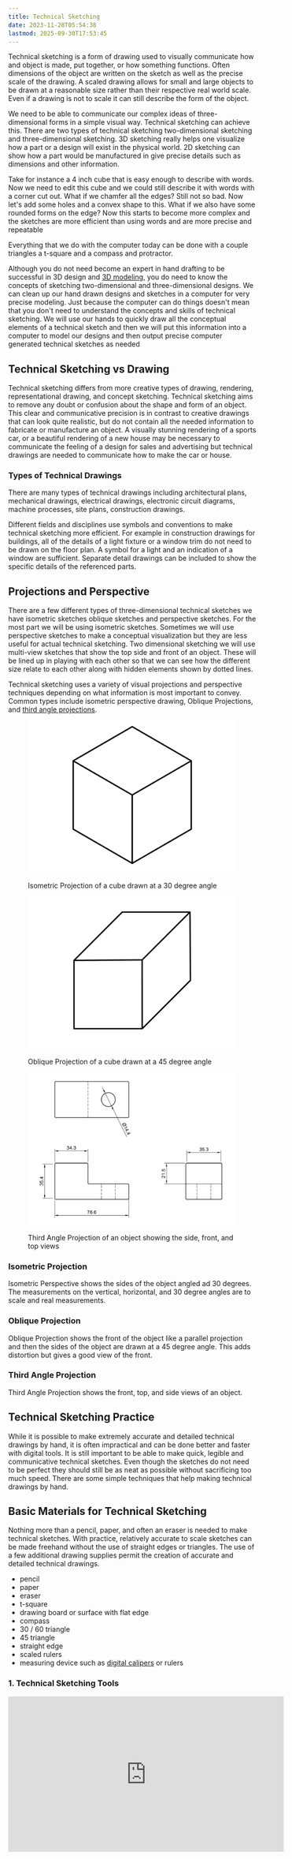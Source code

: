 ```yaml
---
title: Technical Sketching
date: 2023-11-28T05:54:38
lastmod: 2025-09-30T17:53:45
---
```


Technical sketching is a form of drawing used to visually communicate how and object is made, put together, or how something functions. Often dimensions of the object are written on the sketch as well as the precise scale of the drawing. A scaled drawing allows for small and large objects to be drawn at a reasonable size rather than their respective real world scale. Even if a drawing is not to scale it can still describe the form of the object.

We need to be able to communicate our complex ideas of three-dimensional forms in a simple visual way. Technical sketching can achieve this. There are two types of technical sketching two-dimensional sketching and three-dimensional sketching. 3D sketching really helps one visualize how a part or a design will exist in the physical world. 2D sketching can show how a part would be manufactured in give precise details such as dimensions and other information.

Take for instance a 4 inch cube that is easy enough to describe with words. Now we need to edit this cube and we could still describe it with words with a corner cut out. What if we chamfer all the edges? Still not so bad. Now let's add some holes and a convex shape to this. What if we also have some rounded forms on the edge? Now this starts to become more complex and the sketches are more efficient than using words and are more precise and repeatable

Everything that we do with the computer today can be done with a couple triangles a t-square and a compass and protractor.

Although you do not need become an expert in hand drafting to be successful in 3D design and [3D modeling](../3d-modeling/3d-modeling.md), you do need to know the concepts of sketching two-dimensional and three-dimensional designs. We can clean up our hand drawn designs and sketches in a computer for very precise modeling. Just because the computer can do things doesn't mean that you don't need to understand the concepts and skills of technical sketching. We will use our hands to quickly draw all the conceptual elements of a technical sketch and then we will put this information into a computer to model our designs and then output precise computer generated technical sketches as needed

## Technical Sketching vs Drawing

Technical sketching differs from more creative types of drawing, rendering, representational drawing, and concept sketching. Technical sketching aims to remove any doubt or confusion about the shape and form of an object. This clear and communicative precision is in contrast to creative drawings that can look quite realistic, but do not contain all the needed information to fabricate or manufacture an object. A visually stunning rendering of a sports car, or a beautiful rendering of a new house may be necessary to communicate the feeling of a design for sales and advertising but technical drawings are needed to communicate how to make the car or house.

### Types of Technical Drawings

There are many types of technical drawings including architectural plans, mechanical drawings, electrical drawings, electronic circuit diagrams, machine processes, site plans, construction drawings.

Different fields and disciplines use symbols and conventions to make technical sketching more efficient. For example in construction drawings for buildings, all of the details of a light fixture or a window trim do not need to be drawn on the floor plan. A symbol for a light and an indication of a window are sufficient. Separate detail drawings can be included to show the specific details of the referenced parts.

## Projections and Perspective

There are a few different types of three-dimensional technical sketches we have isometric sketches oblique sketches and perspective sketches. For the most part we will be using isometric sketches. Sometimes we will use perspective sketches to make a conceptual visualization but they are less useful for actual technical sketching. Two dimensional sketching we will use multi-view sketches that show the top side and front of an object. These will be lined up in playing with each other so that we can see how the different size relate to each other along with hidden elements shown by dotted lines.

Technical sketching uses a variety of visual projections and perspective techniques depending on what information is most important to convey. Common types include isometric perspective drawing, Oblique Projections, and [third angle projections](./third-angle-projection.md).

<div class="gallery-grid">

<figure>

[![Isometric Perspective Example](./attachments/2022-10-08-isometric-perspective.png)](./attachments/2022-10-08-isometric-perspective.png)

<figcaption>

Isometric Projection of a cube drawn at a 30 degree angle

</figcaption>
</figure>

<figure>

[![Oblique Projection Example](./attachments/2022-10-08-oblique-projection.png)](./attachments/2022-10-08-oblique-projection.png)

<figcaption>

Oblique Projection of a cube drawn at a 45 degree angle

</figcaption>
</figure>

<figure>

[![Third Angle Projection Example](./attachments/2022-01-11-Third-Angle-Projection-Example-Jimmy-Kuehnle.jpg)](./attachments/2022-01-11-Third-Angle-Projection-Example-Jimmy-Kuehnle.jpg)

<figcaption>

Third Angle Projection of an object showing the side, front, and top views

</figcaption>
</figure>

</div>

### Isometric Projection

Isometric Perspective shows the sides of the object angled ad 30 degrees. The measurements on the vertical, horizontal, and 30 degree angles are to scale and real measurements.

### Oblique Projection

Oblique Projection shows the front of the object like a parallel projection and then the sides of the object are drawn at a 45 degree angle. This adds distortion but gives a good view of the front.

### Third Angle Projection

Third Angle Projection shows the front, top, and side views of an object.

## Technical Sketching Practice

While it is possible to make extremely accurate and detailed technical drawings by hand, it is often impractical and can be done better and faster with digital tools. It is still important to be able to make quick, legible and communicative technical sketches. Even though the sketches do not need to be perfect they should still be as neat as possible without sacrificing too much speed. There are some simple techniques that help making technical drawings by hand.

## Basic Materials for Technical Sketching

Nothing more than a pencil, paper, and often an eraser is needed to make technical sketches. With practice, relatively accurate to scale sketches can be made freehand without the use of straight edges or triangles. The use of a few additional drawing supplies permit the creation of accurate and detailed technical drawings.

- pencil
- paper
- eraser
- t-square
- drawing board or surface with flat edge
- compass
- 30 / 60 triangle
- 45 triangle
- straight edge
- scaled rulers
- measuring device such as [digital calipers](../making/how-to-use-digital-calipers.md) or rulers

<div class="video-grid">

<div class="video-card">

### 1. Technical Sketching Tools

<div class="iframe-16-9-container"><iframe class="youTubeIframe" width="560" height="315" src="https://www.youtube.com/embed/QaTlzXEHu4g?si=_tPGUNxlX1x5SiTk" title="YouTube video player" frameborder="0" allow="accelerometer; autoplay; clipboard-write; encrypted-media; gyroscope; picture-in-picture; web-share" referrerpolicy="strict-origin-when-cross-origin" allowfullscreen></iframe>
</div>
</div>

</div>
